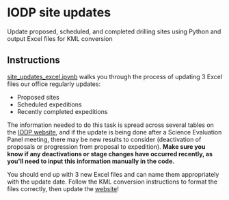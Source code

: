 # IODP site updates
Update proposed, scheduled, and completed drilling sites using Python and output Excel files for KML conversion

## Instructions
[site_updates_excel.ipynb](https://github.com/helenx/iodp-sites/blob/master/site_updates_excel.ipynb) walks you through the process of updating 3 Excel files our office regularly updates:

- Proposed sites
- Scheduled expeditions
- Recently completed expeditions

The information needed to do this task is spread across several tables on the [IODP website](https://www.iodp.org/), and if the update is being done after a Science Evaluation Panel meeting, there may be new results to consider (deactivation of proposals or progression from proposal to expedition). **Make sure you know if any deactivations or stage changes have occurred recently, as you'll need to input this information manually in the code.**

You should end up with 3 new Excel files and can name them appropriately with the update date. Follow the KML conversion instructions to format the files correctly, then update the [website](https://www.iodp.org/resources/maps-and-kml-tools)!
